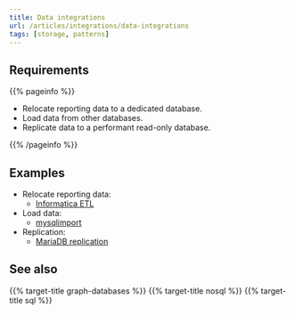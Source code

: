```yaml
---
title: Data integrations
url: /articles/integrations/data-integrations
tags: [storage, patterns]
---
```


## Requirements

{{% pageinfo %}}

* Relocate reporting data to a dedicated database.
* Load data from other databases.
* Replicate data to a performant read-only database.

{{% /pageinfo %}}

## Examples

* Relocate reporting data:
  * [Informatica ETL](https://www.informatica.com/gb/resources/articles/what-is-etl.html)
* Load data:
  * [mysqlimport](https://dev.mysql.com/doc/refman/8.0/en/mysqlimport.html)
* Replication:
  * [MariaDB replication](https://mariadb.com/kb/en/standard-replication/)

## See also

{{% target-title graph-databases %}}
{{% target-title nosql %}}
{{% target-title sql %}}
